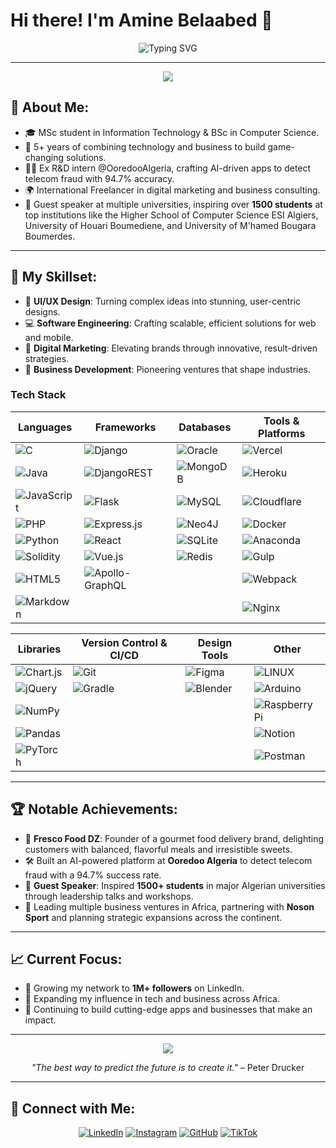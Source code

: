 # Hi there! I'm Amine Belaabed 👋

<p align="center">
  <img src="https://readme-typing-svg.demolab.com?font=Fira+Code&size=28&duration=4000&pause=500&color=FFFFFF&center=true&vCenter=true&width=600&lines=Entrepreneur+%26+Tech+Innovator;Building+the+Future+of+Business;5%2B+Years+of+Experience;MSc+in+IT+%7C+BSc+in+CS;Leader+%7C+Visionary+%7C+Builder;Always+Learning+%26+Evolving" alt="Typing SVG" />
</p>

---

<p align="center">
  <img src="https://capsule-render.vercel.app/api?type=rect&color=0:000000,100:1A1A1A&height=4"/>
</p>

## 🖤 **About Me:**
- 🎓 MSc student in Information Technology & BSc in Computer Science.
- 💼 5+ years of combining technology and business to build game-changing solutions.
- 👨‍💻 Ex R&D intern @OoredooAlgeria, crafting AI-driven apps to detect telecom fraud with 94.7% accuracy.
- 🌍 International Freelancer in digital marketing and business consulting.
- 🎤 Guest speaker at multiple universities, inspiring over **1500 students** at top institutions like the Higher School of Computer Science ESI Algiers, University of Houari Boumediene, and University of M'hamed Bougara Boumerdes.

---

## 🔧 **My Skillset:**
- 🎨 **UI/UX Design**: Turning complex ideas into stunning, user-centric designs.
- 💻 **Software Engineering**: Crafting scalable, efficient solutions for web and mobile.
- 🚀 **Digital Marketing**: Elevating brands through innovative, result-driven strategies.
- 💼 **Business Development**: Pioneering ventures that shape industries.

### Tech Stack

| **Languages** | **Frameworks** | **Databases** | **Tools & Platforms** |
|---------------|-----------------|----------------|------------------------|
| ![C](https://img.shields.io/badge/C-00599C?style=flat&logo=C&logoColor=white) | ![Django](https://img.shields.io/badge/Django-092E20?style=flat&logo=Django&logoColor=white) | ![Oracle](https://img.shields.io/badge/Oracle-F80000?style=flat&logo=Oracle&logoColor=white) | ![Vercel](https://img.shields.io/badge/Vercel-000000?style=flat&logo=Vercel&logoColor=white) |
| ![Java](https://img.shields.io/badge/Java-007396?style=flat&logo=Java&logoColor=white) | ![DjangoREST](https://img.shields.io/badge/Django%20REST%20Framework-0C4B33?style=flat&logo=Django&logoColor=white) | ![MongoDB](https://img.shields.io/badge/MongoDB-47A248?style=flat&logo=MongoDB&logoColor=white) | ![Heroku](https://img.shields.io/badge/Heroku-430098?style=flat&logo=Heroku&logoColor=white) |
| ![JavaScript](https://img.shields.io/badge/JavaScript-F7DF1E?style=flat&logo=JavaScript&logoColor=black) | ![Flask](https://img.shields.io/badge/Flask-000000?style=flat&logo=Flask&logoColor=white) | ![MySQL](https://img.shields.io/badge/MySQL-005C84?style=flat&logo=MySQL&logoColor=white) | ![Cloudflare](https://img.shields.io/badge/Cloudflare-F38020?style=flat&logo=Cloudflare&logoColor=white) |
| ![PHP](https://img.shields.io/badge/PHP-777BB4?style=flat&logo=PHP&logoColor=white) | ![Express.js](https://img.shields.io/badge/Express.js-000000?style=flat&logo=Express&logoColor=white) | ![Neo4J](https://img.shields.io/badge/Neo4j-008CC1?style=flat&logo=Neo4j&logoColor=white) | ![Docker](https://img.shields.io/badge/Docker-2496ED?style=flat&logo=Docker&logoColor=white) |
| ![Python](https://img.shields.io/badge/Python-3776AB?style=flat&logo=Python&logoColor=white) | ![React](https://img.shields.io/badge/React-61DAFB?style=flat&logo=React&logoColor=black) | ![SQLite](https://img.shields.io/badge/SQLite-003B57?style=flat&logo=SQLite&logoColor=white) | ![Anaconda](https://img.shields.io/badge/Anaconda-44A833?style=flat&logo=Anaconda&logoColor=white) |
| ![Solidity](https://img.shields.io/badge/Solidity-363636?style=flat&logo=Solidity&logoColor=white) | ![Vue.js](https://img.shields.io/badge/Vue.js-4FC08D?style=flat&logo=Vue.js&logoColor=white) | ![Redis](https://img.shields.io/badge/Redis-DC382D?style=flat&logo=Redis&logoColor=white) | ![Gulp](https://img.shields.io/badge/Gulp-CB3837?style=flat&logo=Gulp&logoColor=white) |
| ![HTML5](https://img.shields.io/badge/HTML5-E34F26?style=flat&logo=HTML5&logoColor=white) | ![Apollo-GraphQL](https://img.shields.io/badge/Apollo%20GraphQL-311C87?style=flat&logo=Apollo-GraphQL&logoColor=white) |                | ![Webpack](https://img.shields.io/badge/Webpack-8DD6F9?style=flat&logo=Webpack&logoColor=black) |
| ![Markdown](https://img.shields.io/badge/Markdown-000000?style=flat&logo=markdown&logoColor=white) |                 |                | ![Nginx](https://img.shields.io/badge/Nginx-009639?style=flat&logo=Nginx&logoColor=white) |

| **Libraries** | **Version Control & CI/CD** | **Design Tools** | **Other** |
|---------------|------------------------------|------------------|-----------|
| ![Chart.js](https://img.shields.io/badge/Chart.js-F03800?style=flat&logo=Chart.js&logoColor=white) | ![Git](https://img.shields.io/badge/Git-F05032?style=flat&logo=Git&logoColor=white) | ![Figma](https://img.shields.io/badge/Figma-F24E1E?style=flat&logo=Figma&logoColor=white) | ![LINUX](https://img.shields.io/badge/Linux-FCC624?style=flat&logo=Linux&logoColor=black) |
| ![jQuery](https://img.shields.io/badge/jQuery-0769AD?style=flat&logo=jQuery&logoColor=white) | ![Gradle](https://img.shields.io/badge/Gradle-02303A?style=flat&logo=Gradle&logoColor=white) | ![Blender](https://img.shields.io/badge/Blender-F5792A?style=flat&logo=Blender&logoColor=white) | ![Arduino](https://img.shields.io/badge/Arduino-00979D?style=flat&logo=Arduino&logoColor=white) |
| ![NumPy](https://img.shields.io/badge/NumPy-013243?style=flat&logo=NumPy&logoColor=white) |                              |                  | ![Raspberry Pi](https://img.shields.io/badge/Raspberry%20Pi-C51E4D?style=flat&logo=Raspberry%20Pi&logoColor=white) |
| ![Pandas](https://img.shields.io/badge/Pandas-150458?style=flat&logo=Pandas&logoColor=white) |                              |                  | ![Notion](https://img.shields.io/badge/Notion-000000?style=flat&logo=Notion&logoColor=white) |
| ![PyTorch](https://img.shields.io/badge/PyTorch-EE4C2C?style=flat&logo=PyTorch&logoColor=white) |                              |                  | ![Postman](https://img.shields.io/badge/Postman-FC7B29?style=flat&logo=Postman&logoColor=white) |

---

## 🏆 **Notable Achievements:**
- 🏅 **Fresco Food DZ**: Founder of a gourmet food delivery brand, delighting customers with balanced, flavorful meals and irresistible sweets.
- 🛠️ Built an AI-powered platform at **Ooredoo Algeria** to detect telecom fraud with a 94.7% success rate.
- 🎤 **Guest Speaker**: Inspired **1500+ students** in major Algerian universities through leadership talks and workshops.
- 💼 Leading multiple business ventures in Africa, partnering with **Noson Sport** and planning strategic expansions across the continent.

---

## 📈 **Current Focus**:
- 🎯 Growing my network to **1M+ followers** on LinkedIn.
- 🚀 Expanding my influence in tech and business across Africa.
- 🔧 Continuing to build cutting-edge apps and businesses that make an impact.

---

<p align="center">
  <img src="https://capsule-render.vercel.app/api?type=rect&color=0:000000,100:1A1A1A&height=4"/>
</p>

<p align="center">
  <i>"The best way to predict the future is to create it."</i> – Peter Drucker
</p>

---
## 💬 **Connect with Me:**

<p align="center">
  <a href="https://www.linkedin.com/in/amine-belaabed" target="_blank"><img src="https://img.shields.io/badge/LinkedIn-%230077B5.svg?style=for-the-badge&logo=linkedin&logoColor=white" alt="LinkedIn"/></a>
  <a href="https://www.instagram.com/frescofood.dz" target="_blank"><img src="https://img.shields.io/badge/Instagram-E4405F?style=for-the-badge&logo=instagram&logoColor=white" alt="Instagram"/></a>
  <a href="https://github.com/aminexx2002x" target="_blank"><img src="https://img.shields.io/badge/GitHub-%23121011.svg?style=for-the-badge&logo=github&logoColor=white" alt="GitHub"/></a>
  <a href="https://tiktok.com/@amine.belaabed" target="_blank"><img src="https://img.shields.io/badge/TikTok-000000?style=for-the-badge&logo=tiktok&logoColor=white" alt="TikTok"/></a>
</p>
